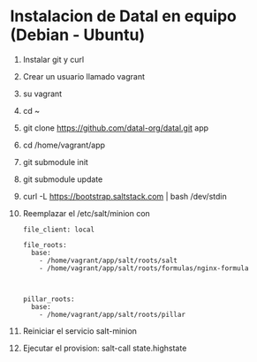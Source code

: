 
Instalacion de Datal en equipo (Debian - Ubuntu)
================================================

1. Instalar git y curl
2. Crear un usuario llamado vagrant
3. su vagrant
4. cd ~
5. git clone https://github.com/datal-org/datal.git app
6. cd /home/vagrant/app
7. git submodule init
8. git submodule update
9. curl -L https://bootstrap.saltstack.com | bash /dev/stdin
10. Reemplazar el /etc/salt/minion con

    ```
    file_client: local
    
    file_roots:
      base:
        - /home/vagrant/app/salt/roots/salt
        - /home/vagrant/app/salt/roots/formulas/nginx-formula
    
    
    
    pillar_roots:
      base:
        - /home/vagrant/app/salt/roots/pillar
    ```

11. Reiniciar el servicio salt-minion
12. Ejecutar el provision: salt-call state.highstate
